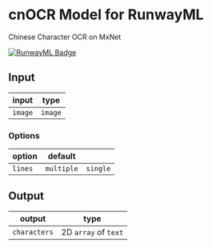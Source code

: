 # cnOCR Model for RunwayML
Chinese Character OCR on MxNet

[![RunwayML Badge](https://open-app.runwayml.com/gh-badge.svg)](https://open-app.runwayml.com/?model=DanielSinclair/cnOCR)

## Input
input | type |
--- | --- |
`image` | `image` |

### Options
option | default | |
--- | --- | --- |
`lines` | `multiple` | `single` |

## Output
output | type |
--- | --- |
`characters` | 2D `array` of `text` |
